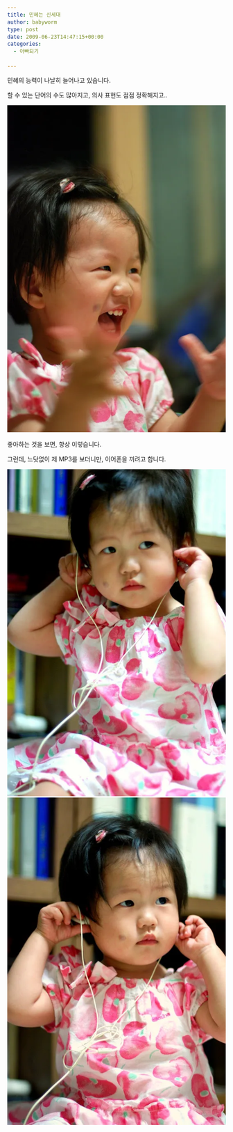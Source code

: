```yaml
---
title: 민혜는 신세대
author: babyworm
type: post
date: 2009-06-23T14:47:15+00:00
categories:
  - 아빠되기

---
```

민혜의 능력이 나날히 늘어나고 있습니다.&nbsp;

할 수 있는 단어의 수도 많아지고, 의사 표현도 점점 정확해지고..

<img src="DSC_5077.webp">

좋아하는 것을 보면, 항상 이렇습니다.

그런데, 느닷없이 제 MP3를 보더니만, 이어폰을 끼려고 합니다.

<img src="DSC_5086.webp">

<img src="DSC_5087.webp">
